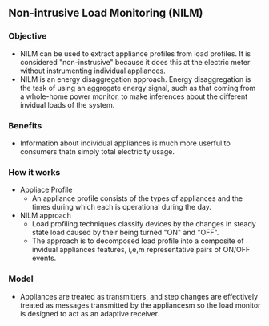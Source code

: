 ## Non-intrusive Load Monitoring (NILM)


### Objective
- NILM can be used to extract appliance profiles from load profiles. It is considered "non-instrusive" because it does this at the electric meter without instrumenting individual appliances. 
- NILM is an energy disaggregation approach. Energy disaggregation is the task of using an aggregate energy signal, such as that coming from a whole-home power monitor, to make inferences about the different invidual loads of the system. 

### Benefits
- Information about individual appliances is much more userful to consumers thatn simply total electricity usage.

### How it works
- Appliace Profile
  - An appliance profile consists of the types of appliances and the times during which each is operational during the day.
- NILM approach
  - Load profiling techniques classify devices by the changes in steady state load caused by their being turned "ON" and "OFF".
  - The approach is to decomposed load profile into a composite of invidual appliances features, i,e,m representative pairs of ON/OFF events.

### Model
- Appliances are treated as transmitters, and step changes are effectively treated as messages transmitted by the appliancesm so the load monitor is designed to act as an adaptive receiver.
